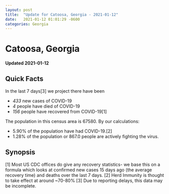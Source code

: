 ```yaml
---
layout: post
title:  "Update for Catoosa, Georgia - 2021-01-12"
date:   2021-01-12 01:01:29 -0600
categories: Georgia
---
```


# Catoosa, Georgia
#### Updated 2021-01-12

## Quick Facts

In the last 7 days[3] we project there have been
- *433* new cases of COVID-19
- *4* people have died of COVID-19
- *156* people have recovered from COVID-19[1]

The population in this census area is 67580. By our calculations:
- 5.90% of the population have had COVID-19.[2]
- 1.28% of the population or 867.0 people are actively fighting the virus.

## Synopsis




[1] Most US CDC offices do give any recovery statistics- we base this on a formula which looks at confirmed new cases
15 days ago (the average recovery time) and deaths over the last 7 days.
[2] Herd Immunity is thought to take effect at around ~70-80%
[3] Due to reporting delays, this data may be incomplete. 
    